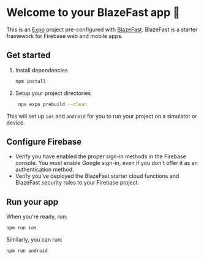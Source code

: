 # Welcome to your BlazeFast app 👋

This is an [Expo](https://expo.dev) project pre-configured with [BlazeFast](https://blazefa.st). BlazeFast is a starter framework for Firebase web and mobile apps.

## Get started

1. Install dependencies

   ```bash
   npm install
   ```

2. Setup your project directories

   ```bash
    npx expo prebuild --clean
   ```

This will set up `ios` and `android` for you to run your project on a simulator or device.

## Configure Firebase

- Verify you have enabled the proper sign-in methods in the Firebase console. You *must* enable Google sign-in, even if you don't offer it as an authentication method.
- Verify you've deployed the BlazeFast starter cloud functions and BlazeFast security rules to your Firebase project.

## Run your app

When you're ready, run:

```bash
npm run ios
```

Similarly, you can run:

```bash
npm run android
```
